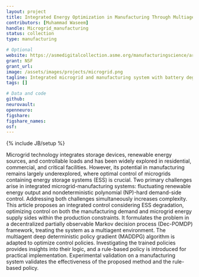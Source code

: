 ```yaml
---
layout: project
title: Integrated Energy Optimization in Manufacturing Through Multiagent Deep Reinforcement Learning Holistic Control of Manufacturing, Microgrid Systems, and Battery Storage
contributors: [Muhammad Waseem]
handle: Microgrid_manufacturing
status: collection
type: manufacturing

# Optional
website: https://asmedigitalcollection.asme.org/manufacturingscience/article/147/6/061003/1211186
grant: NSF
grant_url:
image: /assets/images/projects/microgrid.png
tagline: Integrated microgrid and manufacturing system with battery degradation control
tags: []

# Data and code
github: 
neurovault:
openneuro:
figshare:
figshare_names:
osf:
---
```

{% include JB/setup %}

Microgrid technology integrates storage devices, renewable energy sources, and controllable loads and has been widely explored in residential, commercial, and critical facilities. However, its potential in manufacturing remains largely underexplored, where optimal control of microgrids containing energy storage systems (ESS) is crucial. Two primary challenges arise in integrated microgrid-manufacturing systems: fluctuating renewable energy output and nondeterministic polynomial (NP)-hard demand-side control. Addressing both challenges simultaneously increases complexity. This article proposes an integrated control considering ESS degradation, optimizing control on both the manufacturing demand and microgrid energy supply sides within the production constraints. It formulates the problem in a decentralized partially observable Markov decision process (Dec-POMDP) framework, treating the system as a multiagent environment. The multiagent deep deterministic policy gradient (MADDPG) algorithm is adapted to optimize control policies. Investigating the trained policies provides insights into their logic, and a rule-based policy is introduced for practical implementation. Experimental validation on a manufacturing system validates the effectiveness of the proposed method and the rule-based policy.





